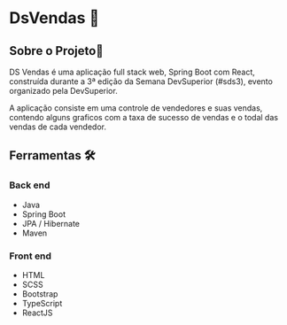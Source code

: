 # DsVendas 📑

 
## Sobre o Projeto📖

DS Vendas é uma aplicação full stack web, Spring Boot com React, construída durante a 3ª edição da Semana DevSuperior (#sds3), evento organizado pela DevSuperior.

A aplicação consiste em uma controle de vendedores e suas vendas, contendo alguns graficos com a taxa de sucesso
de vendas e o todal das vendas de cada vendedor.

## Ferramentas 🛠

### Back end

- Java
- Spring Boot
- JPA / Hibernate
- Maven

### Front end

 - HTML 
 - SCSS
 - Bootstrap 
 - TypeScript
 - ReactJS
